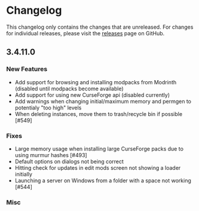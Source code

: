 # Changelog

This changelog only contains the changes that are unreleased. For changes for individual releases, please visit the
[releases](https://github.com/ATLauncher/ATLauncher/releases) page on GitHub.

## 3.4.11.0

### New Features
- Add support for browsing and installing modpacks from Modrinth (disabled until modpacks become available)
- Add support for using new CurseForge api (disabled currently)
- Add warnings when changing initial/maximum memory and permgen to potentialy "too high" levels
- When deleting instances, move them to trash/recycle bin if possible [#549]

### Fixes
- Large memory usage when installing large CurseForge packs due to using murmur hashes [#493]
- Default options on dialogs not being correct
- Hitting check for updates in edit mods screen not showing a loader initially
- Launching a server on Windows from a folder with a space not working [#544]

### Misc
